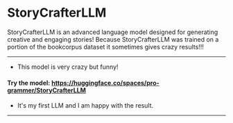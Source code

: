 # StoryCrafterLLM
StoryCrafterLLM is an advanced language model designed for generating creative and engaging stories!
Because StoryCrafterLLM was trained on a portion of the bookcorpus dataset it sometimes gives crazy results!!!

---

- This model is very crazy but funny!
#### Try the model: https://huggingface.co/spaces/pro-grammer/StoryCrafterLLM
- It's my first LLM and I am happy with the result.

---

